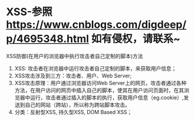 # XSS-参照 https://www.cnblogs.com/digdeep/p/4695348.html 如有侵权，请联系~
XSS防御(在用户的浏览器中执行攻击者自己定制的脚本)方法
1. XSS: 攻击者在浏览器中运行攻击者自己定制的脚本，来获取用户信息；
2. XSS攻击涉及到三方：攻击者、用户、Web Server;
3. XSS攻击原理：用户通过浏览器访问Web Server上的网页，攻击者通过各种方法，在用户访问的网页中插入自己的脚本，使其在用户访问页面时，在其浏览器中运行，攻击者通过插入的脚本的执行，获取用户信息（eg.cookie）,发送到自己的网站（跨站），所以称为跨站脚本攻击。
4. 分类：反射型XSS, 持久型XSS, DOM Based XSS；
